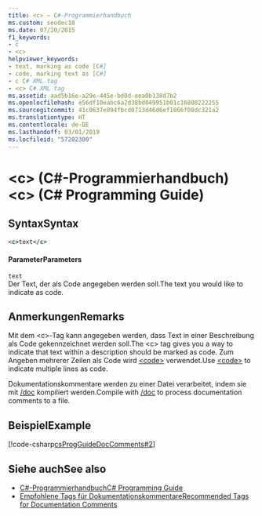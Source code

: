 ```yaml
---
title: <c> – C#-Programmierhandbuch
ms.custom: seodec18
ms.date: 07/20/2015
f1_keywords:
- c
- <c>
helpviewer_keywords:
- text, marking as code [C#]
- code, marking text as [C#]
- c C# XML tag
- <c> C# XML tag
ms.assetid: aad5b16e-a29e-445e-bd0d-eea0b138d7b2
ms.openlocfilehash: e56df10eabc6a2d38bd049951b01c16808222255
ms.sourcegitcommit: 41c0637e894fbcd0713d46d6ef1866f08dc321a2
ms.translationtype: HT
ms.contentlocale: de-DE
ms.lasthandoff: 03/01/2019
ms.locfileid: "57202300"
---
```

# <a name="c-c-programming-guide"></a><span data-ttu-id="ee6aa-102">\<c> (C#-Programmierhandbuch)</span><span class="sxs-lookup"><span data-stu-id="ee6aa-102">\<c> (C# Programming Guide)</span></span>
## <a name="syntax"></a><span data-ttu-id="ee6aa-103">Syntax</span><span class="sxs-lookup"><span data-stu-id="ee6aa-103">Syntax</span></span>  
  
```xml  
<c>text</c>  
```  
  
#### <a name="parameters"></a><span data-ttu-id="ee6aa-104">Parameter</span><span class="sxs-lookup"><span data-stu-id="ee6aa-104">Parameters</span></span>  
 `text`  
 <span data-ttu-id="ee6aa-105">Der Text, der als Code angegeben werden soll.</span><span class="sxs-lookup"><span data-stu-id="ee6aa-105">The text you would like to indicate as code.</span></span>  
  
## <a name="remarks"></a><span data-ttu-id="ee6aa-106">Anmerkungen</span><span class="sxs-lookup"><span data-stu-id="ee6aa-106">Remarks</span></span>  
 <span data-ttu-id="ee6aa-107">Mit dem \<c>-Tag kann angegeben werden, dass Text in einer Beschreibung als Code gekennzeichnet werden soll.</span><span class="sxs-lookup"><span data-stu-id="ee6aa-107">The \<c> tag gives you a way to indicate that text within a description should be marked as code.</span></span> <span data-ttu-id="ee6aa-108">Zum Angeben mehrerer Zeilen als Code wird [\<code>](../../../csharp/programming-guide/xmldoc/code.md) verwendet.</span><span class="sxs-lookup"><span data-stu-id="ee6aa-108">Use [\<code>](../../../csharp/programming-guide/xmldoc/code.md) to indicate multiple lines as code.</span></span>  
  
 <span data-ttu-id="ee6aa-109">Dokumentationskommentare werden zu einer Datei verarbeitet, indem sie mit [/doc](../../../csharp/language-reference/compiler-options/doc-compiler-option.md) kompiliert werden.</span><span class="sxs-lookup"><span data-stu-id="ee6aa-109">Compile with [/doc](../../../csharp/language-reference/compiler-options/doc-compiler-option.md) to process documentation comments to a file.</span></span>  
  
## <a name="example"></a><span data-ttu-id="ee6aa-110">Beispiel</span><span class="sxs-lookup"><span data-stu-id="ee6aa-110">Example</span></span>  
 [!code-csharp[csProgGuideDocComments#2](~/samples/snippets/csharp/VS_Snippets_VBCSharp/csProgGuideDocComments/CS/DocComments.cs#2)]  
  
## <a name="see-also"></a><span data-ttu-id="ee6aa-111">Siehe auch</span><span class="sxs-lookup"><span data-stu-id="ee6aa-111">See also</span></span>

- [<span data-ttu-id="ee6aa-112">C#-Programmierhandbuch</span><span class="sxs-lookup"><span data-stu-id="ee6aa-112">C# Programming Guide</span></span>](../../../csharp/programming-guide/index.md)
- [<span data-ttu-id="ee6aa-113">Empfohlene Tags für Dokumentationskommentare</span><span class="sxs-lookup"><span data-stu-id="ee6aa-113">Recommended Tags for Documentation Comments</span></span>](../../../csharp/programming-guide/xmldoc/recommended-tags-for-documentation-comments.md)
